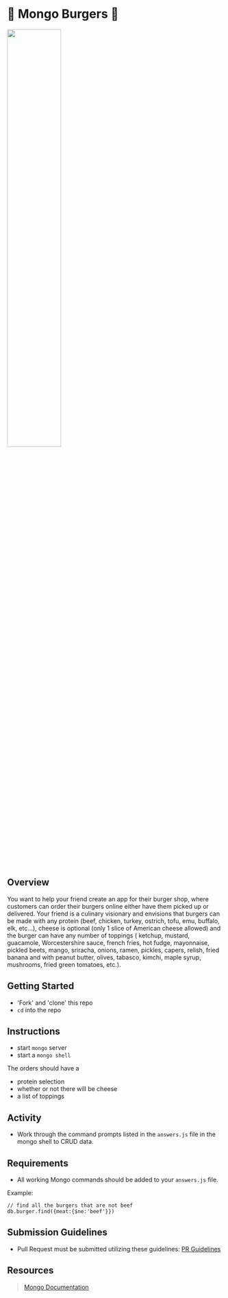 # 🍔 Mongo Burgers 🍔

<img src="https://i.imgur.com/kRrZgqu.jpg" width="50%">

## Overview

You want to help your friend create an app for their burger shop, where customers can order their burgers online either have them picked up or delivered. Your friend is a culinary visionary and envisions that burgers can be made with any protein (beef, chicken, turkey, ostrich, tofu, emu, buffalo, elk, etc...), cheese is optional (only 1 slice of American cheese allowed) and the burger can have any number of toppings ( ketchup, mustard, guacamole, Worcestershire sauce, french fries, hot fudge, mayonnaise, pickled beets, mango, sriracha, onions, ramen, pickles, capers, relish, fried banana and with peanut butter, olives, tabasco, kimchi, maple syrup, mushrooms, fried green tomatoes, etc.).

## Getting Started

- 'Fork' and 'clone' this repo
- `cd` into the repo

## Instructions

- start `mongo` server
- start a `mongo shell`


The orders should have a
- protein selection
- whether or not there will be cheese
- a list of toppings

## Activity

- Work through the command prompts listed in the `answers.js` file in the mongo shell to CRUD data.

## Requirements
- All working Mongo commands should be added to your `answers.js` file.

Example:
```
// find all the burgers that are not beef
db.burger.find({meat:{$ne:'beef'}})
```

## Submission Guidelines
- Pull Request must be submitted utilizing these guidelines: [PR Guidelines](https://github.com/SEI-R-9-19/template_pull_request)

## Resources

> [Mongo Documentation](https://docs.mongodb.com/manual/)
